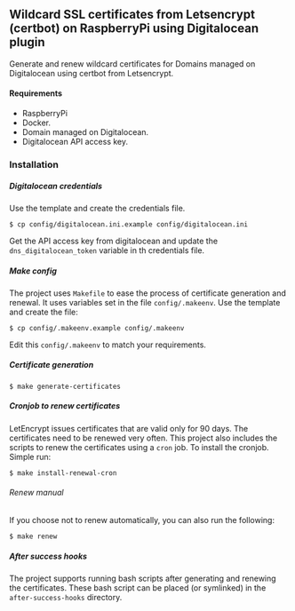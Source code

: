 ## Wildcard SSL certificates from Letsencrypt (certbot) on RaspberryPi using Digitalocean plugin

Generate and renew wildcard certificates for Domains managed on Digitalocean
using certbot from Letsencrypt.

#### Requirements
* RaspberryPi
* Docker.
* Domain managed on Digitalocean.
* Digitalocean API access key.

### Installation

##### Digitalocean credentials

Use the template and create the credentials file.
```console
$ cp config/digitalocean.ini.example config/digitalocean.ini
```

Get the API access key from digitalocean and update the
`dns_digitalocean_token` variable in th credentials file.

##### Make config

The project uses `Makefile` to ease the process of certificate generation
and renewal.
It uses variables set in the file `config/.makeenv`.
Use the template and create the file:

```console
$ cp config/.makeenv.example config/.makeenv
```

Edit this `config/.makeenv` to match your requirements.

##### Certificate generation

```console
$ make generate-certificates
```

##### Cronjob to renew certificates

LetEncrypt issues certificates that are valid only for 90 days.
The certificates need to be renewed very often.
This project also includes the scripts to renew the certificates
using a `cron` job.
To install the cronjob. Simple run:

```console
$ make install-renewal-cron
```

###### Renew manual

If you choose not to renew automatically, you can also run the following:

```console
$ make renew
```

##### After success hooks

The project supports running bash scripts after generating and renewing the
certificates.
These bash script can be placed (or symlinked) in the `after-success-hooks`
directory.
